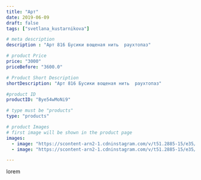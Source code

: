 ```yaml
---
title: "Арт"
date: 2019-06-09
draft: false
tags: ["svetlana_kustarnikova"]

# meta description
description : "Арт 816 Бусики вощеная нить  раухтопаз"

# product Price
price: "3000"
priceBefore: "3600.0"

# Product Short Description
shortDescription: "Арт 816 Бусики вощеная нить  раухтопаз"

#product ID
productID: "Bye54wMoNi9"

# type must be "products"
type: "products"

# product Images
# first image will be shown in the product page
images:
  - image: "https://scontent-arn2-1.cdninstagram.com/v/t51.2885-15/e35/62568503_497134897725697_2777303440109567549_n.jpg?_nc_ht=scontent-arn2-1.cdninstagram.com&_nc_cat=101&_nc_ohc=KzPdA8fgKTcAX-1KhE-&se=8&tp=1&oh=34916a272838ead04c8c27b1d8d61cfd&oe=60606557&ig_cache_key=MjA2MjM0MDI0MTIxNTQ0MDcyMA%3D%3D.2"
  - image: "https://scontent-arn2-1.cdninstagram.com/v/t51.2885-15/e35/62455183_141168626996245_1769727965758859310_n.jpg?_nc_ht=scontent-arn2-1.cdninstagram.com&_nc_cat=101&_nc_ohc=wyaBTKonG-QAX_zTslW&se=8&tp=1&oh=aad595e7699ae662677cbc7447286b3b&oe=605F650B&ig_cache_key=MjA2MjM0MDI0MTIwNjg3MzcwOA%3D%3D.2"

---
```

lorem
